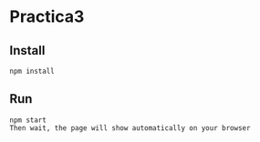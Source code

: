# Practica3

## Install 
 `npm install`

 ## Run
 ```
 npm start
 Then wait, the page will show automatically on your browser
 ```
